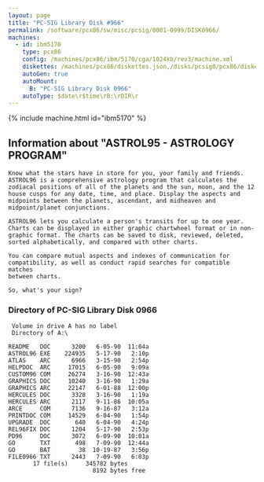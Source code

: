 ```yaml
---
layout: page
title: "PC-SIG Library Disk #966"
permalink: /software/pcx86/sw/misc/pcsig/0001-0999/DISK0966/
machines:
  - id: ibm5170
    type: pcx86
    config: /machines/pcx86/ibm/5170/cga/1024kb/rev3/machine.xml
    diskettes: /machines/pcx86/diskettes.json,/disks/pcsig0/pcx86/diskettes.json
    autoGen: true
    autoMount:
      B: "PC-SIG Library Disk 0966"
    autoType: $date\r$time\rB:\rDIR\r
---
```


{% include machine.html id="ibm5170" %}

## Information about "ASTROL95 - ASTROLOGY PROGRAM"

    Know what the stars have in store for you, your family and friends.
    ASTROL96 is a comprehensive astrology program that calculates the
    zodiacal positions of all of the planets and the sun, moon, and the 12
    house cusps for any date, time, and place. Display the aspects and
    midpoints between the planets, ascendant, and midheaven and
    midpoint/planet conjunctions.
    
    ASTROL96 lets you calculate a person's transits for up to one year.
    Charts can be displayed in either graphic chartwheel format or in non-
    graphic format. The charts can be saved to disk, reviewed, deleted,
    sorted alphabetically, and compared with other charts.
    
    You can compare mutual aspects and indexes of communication for
    compatibility, as well as conduct rapid searches for compatible matches
    between charts.
    
    So, what's your sign?

### Directory of PC-SIG Library Disk 0966

     Volume in drive A has no label
     Directory of A:\

    README   DOC      3200   6-05-90  11:04a
    ASTROL96 EXE    224935   5-17-90   2:10p
    ATLAS    ARC      6966   3-15-90   2:54p
    HELPDOC  ARC     17015   6-05-90   9:09a
    CUSTOM96 COM     26274   3-16-90  12:43a
    GRAPHICS DOC     10240   3-16-90   1:29a
    GRAPHICS ARC     22147   6-01-88  12:00p
    HERCULES DOC      3328   3-16-90   1:19a
    HERCULES ARC      2117   9-11-86  10:05a
    ARCE     COM      7136   9-16-87   3:12a
    PRINTDOC COM     14529   6-04-90   1:54p
    UPGRADE  DOC       640   6-04-90   4:24p
    REL96FIX DOC      1204   5-17-90   2:53p
    PD96     DOC      3072   6-09-90  10:01a
    GO       TXT       498   7-09-90  12:44a
    GO       BAT        38  10-19-87   3:56p
    FILE0966 TXT      2443   7-09-90   6:03p
           17 file(s)     345782 bytes
                            8192 bytes free
